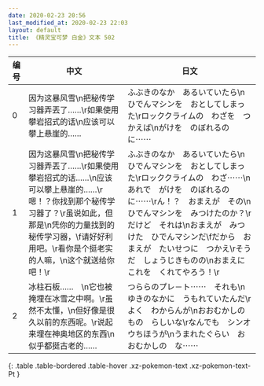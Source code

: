 ```yaml
---
date: 2020-02-23 20:56
last_modified_at: 2020-02-23 22:03
layout: default
title: 《精灵宝可梦 白金》文本 502
---
```

| 编号 | 中文 | 日文 |
| ---- | ---- | ---- |
| 0 | 因为这暴风雪\n把秘传学习器弄丟了……\r如果使用攀岩招式的话\n应该可以攀上悬崖的…… | ふぶきのなか　あるいていたら\nひでんマシンを　おとしてしまった\rロッククライムの　わざを　つかえば\nがけを　のぼれるのに⋯⋯ |
| 1 | 因为这暴风雪\n把秘传学习器弄丟了……\r如果使用攀岩招式的话……\n应该可以攀上悬崖的……\r嗯！？你找到那个秘传学习器了？\r虽说如此，但那是\n凭你的力量找到的秘传学习器，\f请好好利用吧。\r看你是个挺老实的人嘛，\n这个就送给你吧！\r | ふぶきのなか　あるいていたら\nひでんマシンを　おとしてしまった\rロッククライムの　わざ⋯⋯\nあれで　がけを　のぼれるのに⋯⋯\rん！？　おまえが　その\nひでんマシンを　みつけたのか？\rだけど　それは\nおまえが　みつけた　ひでんマシンだ\fだから　おまえが　たいせつに　つかえ\rそうだ　しょうじきものの\nおまえに　これを　くれてやろう！\r |
| 2 | 冰柱石板……　\n它也被掩埋在冰雪之中啊。\r虽然不太懂，\n但好像是很久以前的东西呢。\r说起来埋在神奥地区的东西\n似乎都挺古老的…… | つららのプレ－ト⋯⋯　それも\nゆきのなかに　うもれていたんだ\rよく　わからんが\nおおむかしの　もの　らしいな\rなんでも　シンオウちほうが\nうまれたぐらい　おおむかしの　な⋯⋯ |
{: .table .table-bordered .table-hover .xz-pokemon-text .xz-pokemon-text-Pt }